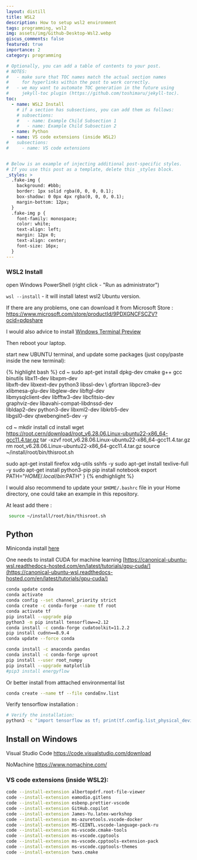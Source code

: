```yaml
---
layout: distill
title: WSL2
description: How to setup wsl2 environment
tags: programming, wsl2
img: assets/img/Github-Desktop-Wsl2.webp
giscus_comments: false
featured: true
importance: 2
category: programming

# Optionally, you can add a table of contents to your post.
# NOTES:
#   - make sure that TOC names match the actual section names
#     for hyperlinks within the post to work correctly.
#   - we may want to automate TOC generation in the future using
#     jekyll-toc plugin (https://github.com/toshimaru/jekyll-toc).
toc:
  - name: WSL2 Install
    # if a section has subsections, you can add them as follows:
    # subsections:
    #   - name: Example Child Subsection 1
    #   - name: Example Child Subsection 2
  - name: Python
  - name: VS code extensions (inside WSL2)
#   subsections:
#     - name: VS code extensions


# Below is an example of injecting additional post-specific styles.
# If you use this post as a template, delete this _styles block.
_styles: >
  .fake-img {
    background: #bbb;
    border: 1px solid rgba(0, 0, 0, 0.1);
    box-shadow: 0 0px 4px rgba(0, 0, 0, 0.1);
    margin-bottom: 12px;
  }
  .fake-img p {
    font-family: monospace;
    color: white;
    text-align: left;
    margin: 12px 0;
    text-align: center;
    font-size: 16px;
  }
---
```




### WSL2 Install
open Windows PowerShell (right click - "Run as administrator")

`wsl --install`  - it will install latest wsl2 Ubuntu version.

If there are any problems, one can download it from Microsoft Store : https://www.microsoft.com/store/productId/9PDXGNCFSCZV?ocid=pdpshare

I would also advice to install [Windows Terminal Preview](https://www.microsoft.com/store/productId/9N8G5RFZ9XK3?ocid=pdpshare)

Then reboot your laptop.


start new UBUNTU terminal, and update some packages (just copy/paste inside the new terminal):


{% highlight bash %}
cd ~
sudo apt-get install dpkg-dev cmake g++ gcc binutils libx11-dev libxpm-dev \
libxft-dev libxext-dev python3 libssl-dev \ 
gfortran libpcre3-dev \
xlibmesa-glu-dev libglew-dev libftgl-dev \
libmysqlclient-dev libfftw3-dev libcfitsio-dev \
graphviz-dev libavahi-compat-libdnssd-dev \
libldap2-dev python3-dev libxml2-dev libkrb5-dev \
libgsl0-dev qtwebengine5-dev -y 

cd ~
mkdir install 
cd install 
wget https://root.cern/download/root_v6.28.06.Linux-ubuntu22-x86_64-gcc11.4.tar.gz
tar -xzvf 	root_v6.28.06.Linux-ubuntu22-x86_64-gcc11.4.tar.gz 
rm  root_v6.28.06.Linux-ubuntu22-x86_64-gcc11.4.tar.gz 
source ~/install/root/bin/thisroot.sh
 
sudo apt-get install firefox xdg-utils sshfs -y 
sudo apt-get install texlive-full -y
sudo apt-get install python3-pip
pip install notebook
export PATH="$HOME/.local/bin:$PATH"
}
{% endhighlight %}


I would also recommend to update your `$HOME/.bashrc` file in your Home directory, one could take an example in this repository.

At least add there :

``` bash
 source ~/install/root/bin/thisroot.sh
 ```


## Python
Miniconda install [here](https://educe-ubc.github.io/conda.html)

One needs to install CUDA for machine learning [https://canonical-ubuntu-wsl.readthedocs-hosted.com/en/latest/tutorials/gpu-cuda/](https://canonical-ubuntu-wsl.readthedocs-hosted.com/en/latest/tutorials/gpu-cuda/)


``` bash
conda update conda
conda activate
conda config --set channel_priority strict
conda create -c conda-forge --name tf root
conda activate tf
pip install --upgrade pip
python3 -m pip install tensorflow==2.12
conda install -c conda-forge cudatoolkit=11.2.2
pip install cudnn==8.9.4
conda update --force conda

conda install -c anaconda pandas
conda install -c conda-forge uproot
pip install --user root_numpy
pip install --upgrade matplotlib
#pip3 install energyflow
```

Or better install from atttached environmental list 
``` bash 
conda create --name tf --file condaEnv.list
```

Verify tensorflow installation :

```bash 
# Verify the installation:
python3 -c "import tensorflow as tf; print(tf.config.list_physical_devices('GPU'))"
```





## Install on Windows

Visual Studio Code https://code.visualstudio.com/download

NoMachine https://www.nomachine.com/


### VS code extensions (inside WSL2):
``` bash
code --install-extension albertopdrf.root-file-viewer 
code --install-extension eamodio.gitlens
code --install-extension esbenp.prettier-vscode
code --install-extension GitHub.copilot
code --install-extension James-Yu.latex-workshop
code --install-extension ms-azuretools.vscode-docker
code --install-extension MS-CEINTL.vscode-language-pack-ru
code --install-extension ms-vscode.cmake-tools
code --install-extension ms-vscode.cpptools
code --install-extension ms-vscode.cpptools-extension-pack
code --install-extension ms-vscode.cpptools-themes
code --install-extension twxs.cmake
```